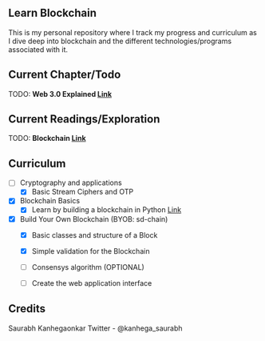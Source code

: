 ## Learn Blockchain
 
This is my personal repository where I track my progress and curriculum as I dive deep into blockchain and the different technologies/programs associated with it.
 
## Current Chapter/Todo 

TODO: **Web 3.0 Explained [Link](https://www.youtube.com/watch?v=aPVmd7SyKfQ)** 

## Current Readings/Exploration

TODO: **Blockchain [Link](https://github.com/jaceklaskowski/blockchain-notes/blob/master/blockchain.md)**      


## Curriculum 

- [ ] Cryptography and applications
  - [x] Basic Stream Ciphers and OTP 

- [x] Blockchain Basics
  - [x] Learn by building a blockchain in Python [Link](https://hackernoon.com/learn-blockchains-by-building-one-117428612f46)

- [x] Build Your Own Blockchain (BYOB: sd-chain)
  - [x] Basic classes and structure of a Block
  - [x] Simple validation for the Blockchain
  - [ ] Consensys algorithm (OPTIONAL)
  - [ ] Create the web application interface 



## Credits

Saurabh Kanhegaonkar 
Twitter - @kanhega_saurabh
 
